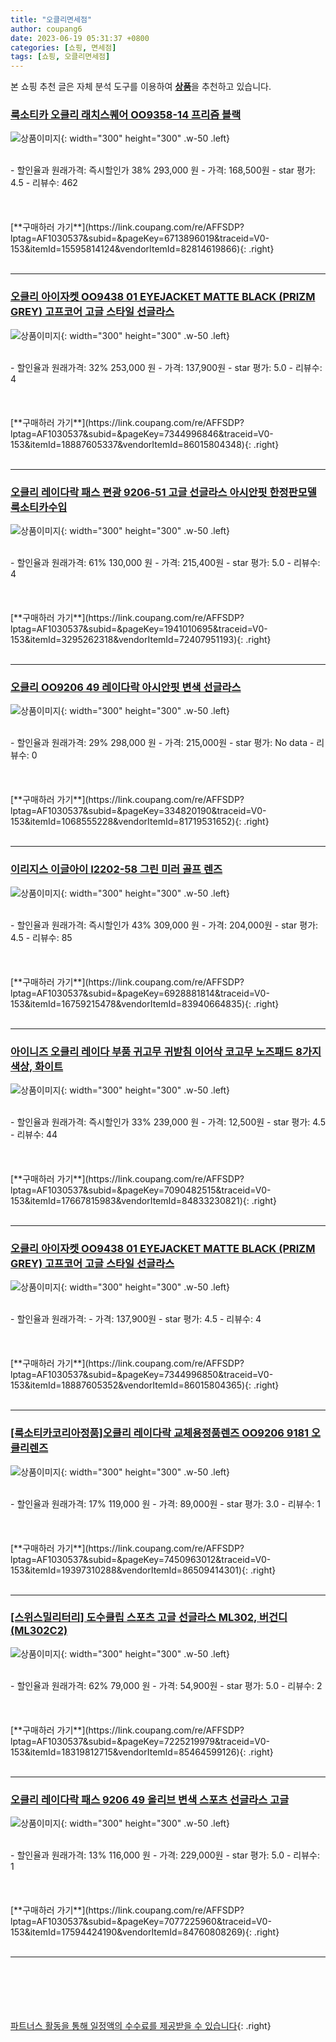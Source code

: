 ```yaml
---
title: "오클리면세점"
author: coupang6
date: 2023-06-19 05:31:37 +0800
categories: [쇼핑, 면세점]
tags: [쇼핑, 오클리면세점]
---
```


본 쇼핑 추천 글은 자체 분석 도구를 이용하여 [**상품**](https://link.coupang.com/a/bao1ui)을 추천하고 있습니다.

### [룩소티카 오클리 래치스퀘어 OO9358-14 프리즘 블랙](https://link.coupang.com/re/AFFSDP?lptag=AF1030537&subid=&pageKey=6713896019&traceid=V0-153&itemId=15595814124&vendorItemId=82814619866)

![상품이미지](https://thumbnail6.coupangcdn.com/thumbnails/remote/230x230ex/image/vendor_inventory/b0f5/83f873584ae17897d915b775927f0de32683ed5eef78965777c796406d72.jpg){: width="300" height="300" .w-50 .left}


<br>
- 할인율과 원래가격: 즉시할인가 38%  293,000   원
- 가격: 168,500원
- star 평가: 4.5
- 리뷰수: 462
<br>
<br>
<br>
<br>
[**구매하러 가기**](https://link.coupang.com/re/AFFSDP?lptag=AF1030537&subid=&pageKey=6713896019&traceid=V0-153&itemId=15595814124&vendorItemId=82814619866){: .right}
<br>
<br>

---

### [오클리 아이자켓 OO9438 01 EYEJACKET MATTE BLACK (PRIZM GREY) 고프코어 고글 스타일 선글라스](https://link.coupang.com/re/AFFSDP?lptag=AF1030537&subid=&pageKey=7344996846&traceid=V0-153&itemId=18887605337&vendorItemId=86015804348)

![상품이미지](https://thumbnail7.coupangcdn.com/thumbnails/remote/230x230ex/image/vendor_inventory/95a4/341e53a27bfde0c30415a0f0eb604e3dfa98ec53f674b00de2bb9d798288.jpg){: width="300" height="300" .w-50 .left}


<br>
- 할인율과 원래가격: 32%  253,000   원
- 가격: 137,900원
- star 평가: 5.0
- 리뷰수: 4
<br>
<br>
<br>
<br>
[**구매하러 가기**](https://link.coupang.com/re/AFFSDP?lptag=AF1030537&subid=&pageKey=7344996846&traceid=V0-153&itemId=18887605337&vendorItemId=86015804348){: .right}
<br>
<br>

---

### [오클리 레이다락 패스 편광 9206-51 고글 선글라스 아시안핏 한정판모델 룩소티카수입](https://link.coupang.com/re/AFFSDP?lptag=AF1030537&subid=&pageKey=1941010695&traceid=V0-153&itemId=3295262318&vendorItemId=72407951193)

![상품이미지](https://thumbnail9.coupangcdn.com/thumbnails/remote/230x230ex/image/vendor_inventory/0c65/696476d4f7ce9a0aaa39876ec1296137210d0d1a1aa1feaf212e1522376f.jpeg){: width="300" height="300" .w-50 .left}


<br>
- 할인율과 원래가격: 61%  130,000   원
- 가격: 215,400원
- star 평가: 5.0
- 리뷰수: 4
<br>
<br>
<br>
<br>
[**구매하러 가기**](https://link.coupang.com/re/AFFSDP?lptag=AF1030537&subid=&pageKey=1941010695&traceid=V0-153&itemId=3295262318&vendorItemId=72407951193){: .right}
<br>
<br>

---

### [오클리 OO9206 49 레이다락 아시안핏 변색 선글라스](https://link.coupang.com/re/AFFSDP?lptag=AF1030537&subid=&pageKey=334820190&traceid=V0-153&itemId=1068555228&vendorItemId=81719531652)

![상품이미지](https://thumbnail6.coupangcdn.com/thumbnails/remote/230x230ex/image/vendor_inventory/6b80/db02f60643e373e86793aab5a360d8bb8adc9009b497b89254d315efbc78.jpg){: width="300" height="300" .w-50 .left}


<br>
- 할인율과 원래가격: 29%  298,000   원
- 가격: 215,000원
- star 평가: No data
- 리뷰수: 0
<br>
<br>
<br>
<br>
[**구매하러 가기**](https://link.coupang.com/re/AFFSDP?lptag=AF1030537&subid=&pageKey=334820190&traceid=V0-153&itemId=1068555228&vendorItemId=81719531652){: .right}
<br>
<br>

---

### [이리지스 이글아이 I2202-58 그린 미러 골프 렌즈](https://link.coupang.com/re/AFFSDP?lptag=AF1030537&subid=&pageKey=6928881814&traceid=V0-153&itemId=16759215478&vendorItemId=83940664835)

![상품이미지](https://thumbnail8.coupangcdn.com/thumbnails/remote/230x230ex/image/vendor_inventory/1cec/d74ddcfc08c027eb02cb1d8dcc35dcc490b6ebac3a44caa6ef8fee8a7592.JPG){: width="300" height="300" .w-50 .left}


<br>
- 할인율과 원래가격: 즉시할인가 43%  309,000   원
- 가격: 204,000원
- star 평가: 4.5
- 리뷰수: 85
<br>
<br>
<br>
<br>
[**구매하러 가기**](https://link.coupang.com/re/AFFSDP?lptag=AF1030537&subid=&pageKey=6928881814&traceid=V0-153&itemId=16759215478&vendorItemId=83940664835){: .right}
<br>
<br>

---

### [아이니즈 오클리 레이다 부품 귀고무 귀받침 이어삭 코고무 노즈패드 8가지색상, 화이트](https://link.coupang.com/re/AFFSDP?lptag=AF1030537&subid=&pageKey=7090482515&traceid=V0-153&itemId=17667815983&vendorItemId=84833230821)

![상품이미지](https://thumbnail6.coupangcdn.com/thumbnails/remote/230x230ex/image/vendor_inventory/e97e/b801c0e126e7fc880218d446869b0867fcbb179696f49354564699b65c77.jpg){: width="300" height="300" .w-50 .left}


<br>
- 할인율과 원래가격: 즉시할인가 33%  239,000   원
- 가격: 12,500원
- star 평가: 4.5
- 리뷰수: 44
<br>
<br>
<br>
<br>
[**구매하러 가기**](https://link.coupang.com/re/AFFSDP?lptag=AF1030537&subid=&pageKey=7090482515&traceid=V0-153&itemId=17667815983&vendorItemId=84833230821){: .right}
<br>
<br>

---

### [오클리 아이자켓 OO9438 01 EYEJACKET MATTE BLACK (PRIZM GREY) 고프코어 고글 스타일 선글라스](https://link.coupang.com/re/AFFSDP?lptag=AF1030537&subid=&pageKey=7344996850&traceid=V0-153&itemId=18887605352&vendorItemId=86015804365)

![상품이미지](https://thumbnail7.coupangcdn.com/thumbnails/remote/230x230ex/image/vendor_inventory/95a4/341e53a27bfde0c30415a0f0eb604e3dfa98ec53f674b00de2bb9d798288.jpg){: width="300" height="300" .w-50 .left}


<br>
- 할인율과 원래가격: 
- 가격: 137,900원
- star 평가: 4.5
- 리뷰수: 4
<br>
<br>
<br>
<br>
[**구매하러 가기**](https://link.coupang.com/re/AFFSDP?lptag=AF1030537&subid=&pageKey=7344996850&traceid=V0-153&itemId=18887605352&vendorItemId=86015804365){: .right}
<br>
<br>

---

### [[룩소티카코리아정품]오클리 레이다락 교체용정품렌즈 OO9206 9181 오클리렌즈](https://link.coupang.com/re/AFFSDP?lptag=AF1030537&subid=&pageKey=7450963012&traceid=V0-153&itemId=19397310288&vendorItemId=86509414301)

![상품이미지](https://thumbnail7.coupangcdn.com/thumbnails/remote/230x230ex/image/vendor_inventory/722b/5d696450ed3d04b677efde88e57e33166a1884dbf2d06d5923fdec5458e1.jpg){: width="300" height="300" .w-50 .left}


<br>
- 할인율과 원래가격: 17%  119,000   원
- 가격: 89,000원
- star 평가: 3.0
- 리뷰수: 1
<br>
<br>
<br>
<br>
[**구매하러 가기**](https://link.coupang.com/re/AFFSDP?lptag=AF1030537&subid=&pageKey=7450963012&traceid=V0-153&itemId=19397310288&vendorItemId=86509414301){: .right}
<br>
<br>

---

### [[스위스밀리터리] 도수클립 스포츠 고글 선글라스 ML302, 버건디(ML302C2)](https://link.coupang.com/re/AFFSDP?lptag=AF1030537&subid=&pageKey=7225219979&traceid=V0-153&itemId=18319812715&vendorItemId=85464599126)

![상품이미지](https://thumbnail9.coupangcdn.com/thumbnails/remote/230x230ex/image/vendor_inventory/0fcf/93434a1bda872504772c825af56f2b809d7627f0c86ce4a7a0bedff4a0d0.jpg){: width="300" height="300" .w-50 .left}


<br>
- 할인율과 원래가격: 62%  79,000   원
- 가격: 54,900원
- star 평가: 5.0
- 리뷰수: 2
<br>
<br>
<br>
<br>
[**구매하러 가기**](https://link.coupang.com/re/AFFSDP?lptag=AF1030537&subid=&pageKey=7225219979&traceid=V0-153&itemId=18319812715&vendorItemId=85464599126){: .right}
<br>
<br>

---

### [오클리 레이다락 패스 9206 49 올리브 변색 스포츠 선글라스 고글](https://link.coupang.com/re/AFFSDP?lptag=AF1030537&subid=&pageKey=7077225960&traceid=V0-153&itemId=17594424190&vendorItemId=84760808269)

![상품이미지](https://thumbnail9.coupangcdn.com/thumbnails/remote/230x230ex/image/vendor_inventory/0d60/13326fe29a9d0e4bd358ae44d0cadc608e7fc105c5265cbd5011501a89a5.jpg){: width="300" height="300" .w-50 .left}


<br>
- 할인율과 원래가격: 13%  116,000   원
- 가격: 229,000원
- star 평가: 5.0
- 리뷰수: 1
<br>
<br>
<br>
<br>
[**구매하러 가기**](https://link.coupang.com/re/AFFSDP?lptag=AF1030537&subid=&pageKey=7077225960&traceid=V0-153&itemId=17594424190&vendorItemId=84760808269){: .right}
<br>
<br>

---
<br><br><br><br><br> [파트너스 활동을 통해 일정액의 수수료를 제공받을 수 있습니다](https://link.coupang.com/a/bao1ui){: .right}